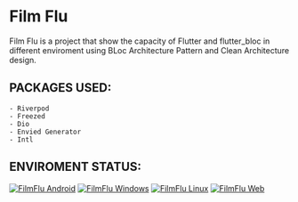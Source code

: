 # Film Flu
Film Flu is a project that show the capacity of Flutter and flutter_bloc in different enviroment using BLoc Architecture Pattern and Clean Architecture design.

## PACKAGES USED:
    - Riverpod
    - Freezed
    - Dio
    - Envied Generator
    - Intl

## ENVIROMENT STATUS:
[![FilmFlu Android](https://github.com/dherediat97/Filmflu/actions/workflows/upload_apps.yml/badge.svg)](https://github.com/dherediat97/Filmflu/actions/workflows/upload_apps.yml)
[![FilmFlu Windows](https://github.com/dherediat97/Filmflu/actions/workflows/upload_apps.yml/badge.svg)](https://github.com/dherediat97/Filmflu/actions/workflows/upload_apps.yml)
[![FilmFlu Linux](https://github.com/dherediat97/Filmflu/actions/workflows/upload_apps.yml/badge.svg)](https://github.com/dherediat97/Filmflu/actions/workflows/upload_apps.yml)
[![FilmFlu Web](https://github.com/dherediat97/Filmflu/actions/workflows/flutter_web.yml/badge.svg)](https://github.com/dherediat97/Filmflu/actions/workflows/flutter_web.yml)
